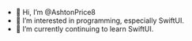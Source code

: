 - 👋 Hi, I’m @AshtonPrice8
- 👀 I’m interested in programming, especially SwiftUI.
- 🌱 I’m currently continuing to learn SwiftUI.
